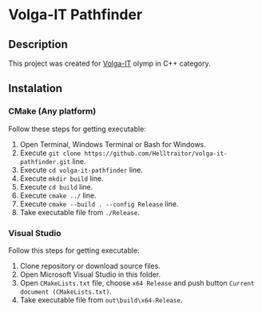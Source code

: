 # Volga-IT Pathfinder
## Description
This project was created for [Volga-IT](https://volga-it.org/disciplines/#dis2792) olymp in C++ category.

## Instalation
### CMake (Any platform)
Follow these steps for getting executable:
1. Open Terminal, Windows Terminal or Bash for Windows.
2. Execute `git clone https://github.com/Helltraitor/volga-it-pathfinder.git` line.
3. Execute `cd volga-it-pathfinder` line.
4. Execute `mkdir build` line.
5. Execute `cd build` line.
6. Execute `cmake ../` line.
7. Execute  `cmake --build . --config Release` line.
8. Take executable file from `./Release`.

### Visual Studio
Follow this steps for getting executable:
1. Clone repository or download source files.
2. Open Microsoft Visual Studio in this folder.
3. Open `CMakeLists.txt` file, choose `x64 Release` and push button `Current document (CMakeLists.txt)`.
4. Take executable file from `out\build\x64-Release`.
